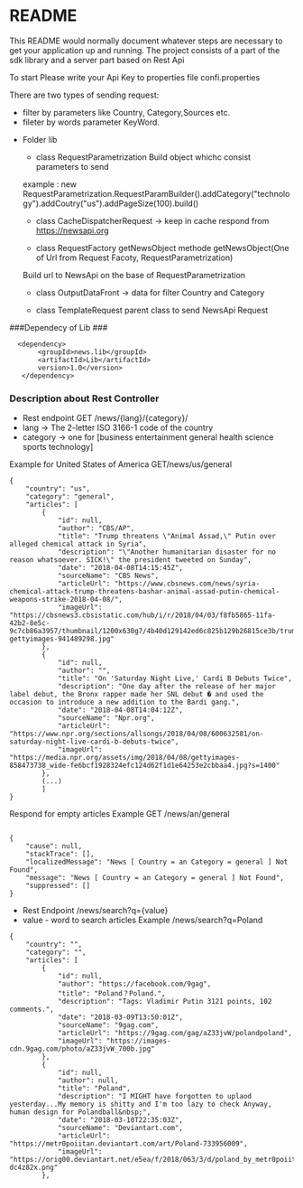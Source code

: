 # README #

This README would normally document whatever steps are necessary to get your application up and running.
The project consists of a part of the sdk library and a server part based on Rest Api

To start Please write your Api Key to properties file confi.properties

There are two types of sending request:
- filter by parameters like Country, Category,Sources etc.
- fileter by words parameter KeyWord.

* Folder lib 
   * class RequestParametrization Build object whichc consist parameters to send 
   
   example : new RequestParametrization.RequestParamBuilder().addCategory("technology").addCoutry("us").addPageSize(100).build()
   
   * class CacheDispatcherRequest -> keep in cache respond from https://newsapi.org
   
   * class RequestFactory getNewsObject methode getNewsObject(One of Url from Request Facoty, RequestParametrization)
   
   Build url to NewsApi on the base of RequestParametrization
   
   * class OutputDataFront -> data for filter Country and Category
   
   * class TemplateRequest parent class to send NewsApi Request 

###Dependecy of Lib ###
```
  <dependency>
       <groupId>news.lib</groupId>
       <artifactId>Lib</artifactId>
       version>1.0</version>
   </dependency>
```
### Description about Rest Controller ###

* Rest endpoint GET /news/{lang}/{category}/
*  lang -> The 2-letter ISO 3166-1 code of the country
*  category -> one for [business entertainment general health science sports technology]

Example for United States of America 
GET/news/us/general
```
{
    "country": "us",
    "category": "general",
    "articles": [
        {
            "id": null,
            "author": "CBS/AP",
            "title": "Trump threatens \"Animal Assad,\" Putin over alleged chemical attack in Syria",
            "description": "\"Another humanitarian disaster for no reason whatsoever. SICK!\" the president tweeted on Sunday",
            "date": "2018-04-08T14:15:45Z",
            "sourceName": "CBS News",
            "articleUrl": "https://www.cbsnews.com/news/syria-chemical-attack-trump-threatens-bashar-animal-assad-putin-chemical-weapons-strike-2018-04-08/",
            "imageUrl": "https://cbsnews3.cbsistatic.com/hub/i/r/2018/04/03/f8fb5865-11fa-42b2-8e5c-9c7cb86a3957/thumbnail/1200x630g7/4b40d129142ed6c825b129b26815ce3b/trump-gettyimages-941489298.jpg"
        },
        {
            "id": null,
            "author": "",
            "title": "On 'Saturday Night Live,' Cardi B Debuts Twice",
            "description": "One day after the release of her major label debut, the Bronx rapper made her SNL debut � and used the occasion to introduce a new addition to the Bardi gang.",
            "date": "2018-04-08T14:04:12Z",
            "sourceName": "Npr.org",
            "articleUrl": "https://www.npr.org/sections/allsongs/2018/04/08/600632581/on-saturday-night-live-cardi-b-debuts-twice",
            "imageUrl": "https://media.npr.org/assets/img/2018/04/08/gettyimages-858473738_wide-fe6bcf1928324efc124d62f1d1e64253e2cbbaa4.jpg?s=1400"
        },
		(...)
		]
}
```
Respond for empty articles 
Example GET /news/an/general
```

{
    "cause": null,
    "stackTrace": [],
    "localizedMessage": "News [ Country = an Category = general ] Not Found",
    "message": "News [ Country = an Category = general ] Not Found",
    "suppressed": []
}
```
* Rest Endpoint /news/search?q={value}
*  value - word to search articles
Example /news/search?q=Poland
```
{
    "country": "",
    "category": "",
    "articles": [
        {
            "id": null,
            "author": "https://facebook.com/9gag",
            "title": "Poland？Poland.",
            "description": "Tags: Vladimir Putin 3121 points, 102 comments.",
            "date": "2018-03-09T13:50:01Z",
            "sourceName": "9gag.com",
            "articleUrl": "https://9gag.com/gag/aZ33jvW/polandpoland",
            "imageUrl": "https://images-cdn.9gag.com/photo/aZ33jvW_700b.jpg"
        },
        {
            "id": null,
            "author": null,
            "title": "Poland",
            "description": "I MIGHT have forgotten to uplaod yesterday...My memory is shitty and I'm too lazy to check Anyway, human design for Polandball&nbsp;",
            "date": "2018-03-10T22:35:03Z",
            "sourceName": "Deviantart.com",
            "articleUrl": "https://metr0poiitan.deviantart.com/art/Poland-733956009",
            "imageUrl": "https://orig00.deviantart.net/e5ea/f/2018/063/3/d/poland_by_metr0poiitan-dc4z82x.png"
        },
```
